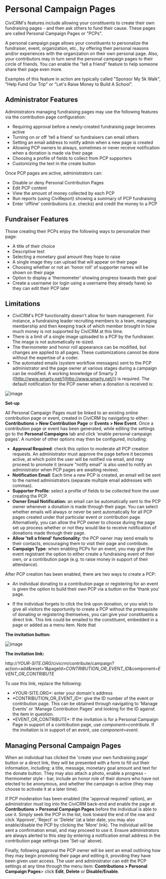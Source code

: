 Personal Campaign Pages
=======================

CiviCRM's features include allowing your constituents to create their
own fundraising pages - and then ask others to fund their cause. These
pages are called Personal Campaign Pages or "PCPs".

A personal campaign page allows your constituents to personalize the
fundraiser, event, organization, etc., by offering their personal
reasons and/or experiences with the organization on their own personal
page. Also, your contributors may in turn send the personal campaign
pages to their circle of friends. You can enable the "tell a friend"
feature to help someone share their page even more.

Examples of this feature in action are typically called "Sponsor My 5k
Walk", "Help Fund Our Trip" or "Let's Raise Money to Build A School".

Administrator Features
----------------------

Administrators managing fundraising pages may use the following features
via the contribution page configuration:

-   Requiring approval before a newly-created fundraising page becomes
    active
-   Turning on or off 'tell a friend' so fundraisers can email others
-   Setting an email address to notify admin when a new page is created
-   Allowing PCP owners to always, sometimes or never receive
    notification when a donation is made via their page
-   Choosing a profile of fields to collect from PCP supporters
-   Customizing the text in the create button

Once PCP pages are active, administrators can:

-   Disable or deny Personal Contribution Pages
-   Edit PCP content
-   View the amount of money collected by each PCP
-   Run reports (using CiviReport) showing a summary of PCP fundraising
-   Enter 'offline' contributions (i.e. checks) and credit the money to
    a PCP

Fundraiser Features
---------------------

Those creating their PCPs enjoy the following ways to personalize their
page:

-   A title of their choice
-   Descriptive text
-   Selecting a monetary goal amount they hope to raise
-   A single image they can upload that will appear on their page
-   Choosing whether or not an 'honor roll' of supporter names will be
    shown on their page
-   Option to display a 'thermometer' showing progress towards their
    goal
-   Create a username (or login using a username they already have) so
    they can edit their PCP later

Limitations
-----------

-   CiviCRM's PCP functionality doesn't allow for team management. For
    instance, a fundraising leader recruiting members to a team,
    managing membership and then keeping track of which member brought
    in how much money is not supported by CiviCRM at this time.
-   There is a limit of a single image uploaded to a PCP by the
    fundraiser. The image is not automatically re-sized.
-   The thermometer and honor roll appearance can be modified, but
    changes are applied to all pages. These customizations cannot be
    done without the expertise of a coder.
-   The automated emails (system workflow messages) sent to the PCP
    administrator and the page owner at various stages during a campaign
    can be modified. A working knowledge of Smarty 2
    ([http://www.smarty.net/](http://www.smarty.net/)) is required. The
    default notification for the PCP owner when a donation is received
    is:

![image](../img/PCP%20owner%20notificationV2.PNG)

**Set-up**

All Personal Campaign Pages *must* be linked to an existing online
contribution page or event, created in CiviCRM by navigating to either:
**Contributions > New Contribution Page** or **Events > New
Event**. Once a contribution page or event has been generated, while
editing the settings go to the **Personal Campaigns** tab and click
'enable personal campaign pages'. A number of other options may then be
configured, including:

-   **Approval Required**: check this option to moderate all PCP
    creation requests. An administrator must approve the page before it
    becomes active, at which point the user will be notified via email,
    and may proceed to promote it (ensure "notify email" is also used to
    notify an administrator when PCP pages are awaiting review).
-   **Notification Email**: Each time a new PCP is created, an email
    will be sent to the named administrators (separate multiple email
    addresses with commas).
-   **Supporter Profile**: select a profile of fields to be collected
    from the user creating the PCP.
-   **Owner Email Notification:** an email can be automatically sent to
    the PCP owner whenever a donation is made through their page.
    You can select whether emails will always or never be sent
    automatically for all PCP pages created under that particular event
    or contribution page. Alternatively, you can allow the PCP owner to
    choose during the page set up process whether or not they would like
    to receive notification of donations made through their page.
-   **Allow 'tell a friend' functionality**: the PCP owner may send
    emails to their contacts, encouraging them to visit their page and
    contribute.
-   **Campaign Type**: when enabling PCPs for an event, you may give the
    event registrant the option to either create a fundraising event of
    their own, or a contribution page (e.g. to raise money in support of
    their attendance).

After PCP creation has been enabled, there are two ways to create a PCP:

-   An individual donating to a contribution page or registering for an
    event is given the option to build their own PCP via a button on the
    'thank you' page.

-   If the individual forgets to click the link upon donation, or you
    wish to give all visitors the opportunity to create a PCP without
    the prerequisite of donating or registering themselves, you can give
    your constituents a direct link. This link could be emailed to
    the constituent, embedded in a page or added as a menu item. Note
    that

**The invitation button:**

![image](../img/pcp-contribute-thank-you.png)

**The invitation link:**

http://*YOUR-SITE.ORG*/civicrm/contribute/campaign?action=add&reset=1&pageId=*CONTRIBUTION_OR_EVENT_ID*&component=*EVENT_OR_CONTRIBUTE*

To use this link, replace the following:

-   \*YOUR-SITE.ORG*: enter your domain's address
-   \*CONTRIBUTION_OR_EVENT_ID*: give the ID number of the event or
    contribution page. This can be obtained through navigating to
    'Manage Events' or 'Manage Contribution Pages' and looking for the
    ID against the item in question.
-   \*EVENT_OR_CONTRIBUTE\*: If the invitation is for a Personal Campaign
    Page in support of a contribution page, use *component=contribute*.
    If the invitation is in support of an event, use *component=event*.


Managing Personal Campaign Pages
---------------------------------

When an individual has clicked the 'create your own fundraising page'
button or a direct link, they will be presented with a form to fill out
their information, including: a title, message, monetary goal amount and
text for the donate button. They may also attach a photo, enable a
progress - thermometer style - bar, include an honor role of their
donors who have not elected to be anonymous, and whether the campaign is
active (they may choose to activate it at a later time).

If PCP moderation has been enabled (the 'approval required' option), an
administrator must log into the CiviCRM back-end and enable the page
at **Contributions > Personal Campaign Pages** before the
individual is able to use it. Simply seek the PCP in the list, look
toward the end of the row and click 'Approve', 'Reject' or 'Delete' (at
a later date, you may also enable/disable the PCP by clicking the 'More'
link). The individual will be sent a confirmation email, and may proceed
to use it. Ensure administrators are always alerted to this step by
entering a notification email address in the contribution page settings
(see 'Set-up' above).

Finally, following approval the PCP owner will be sent an email
outlining how they may begin promoting their page and editing it,
providing they have been given user access. The user and administrator
can edit the PCP settings at any time through the menu
item: **Contributions > Personal Campaign Pages**> click
**Edit**, **Delete** or **Disable/Enable**.
